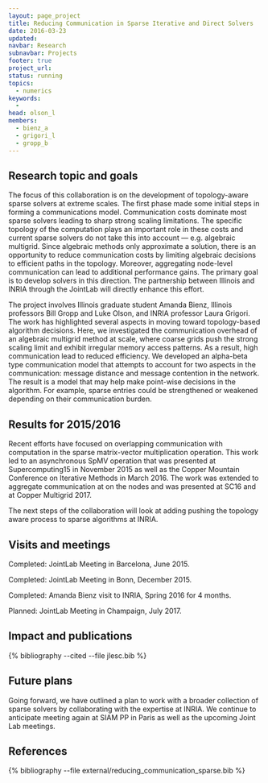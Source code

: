 ```yaml
---
layout: page_project
title: Reducing Communication in Sparse Iterative and Direct Solvers
date: 2016-03-23
updated:
navbar: Research
subnavbar: Projects
footer: true
project_url:
status: running
topics:
  - numerics
keywords:
  -
head: olson_l
members:
  - bienz_a
  - grigori_l
  - gropp_b
---
```


## Research topic and goals

The focus of this collaboration is on the development of topology-aware sparse solvers at extreme
scales. The first phase made some initial steps in forming a communications
model.
Communication costs dominate most sparse solvers leading to sharp strong scaling limitations.
The specific topology of the computation plays an important role in these costs and current sparse
solvers do not take this into account — e.g. algebraic multigrid. Since algebraic methods only approximate
a solution, there is an opportunity to reduce communication costs by limiting algebraic
decisions to efficient paths in the topology.  Moreover, aggregating node-level communication can lead to additional performance gains.
The primary goal is to develop solvers in this direction. The partnership between Illinois and
INRIA through the JointLab will directly enhance this effort.

The project involves Illinois graduate student Amanda Bienz, Illinois professors Bill Gropp
and Luke Olson, and INRIA professor Laura Grigori. The work has highlighted
several aspects in moving toward topology-based algorithm decisions. Here, we investigated the
communication overhead of an algebraic multigrid method at scale, where coarse grids push the
strong scaling limit and exhibit irregular memory access patterns. As a result, high communication
lead to reduced efficiency. We developed an alpha-beta type communication model that attempts
to account for two aspects in the communication: message distance and message contention in the
network. The result is a model that may help make point-wise decisions in the algorithm. For
example, sparse entries could be strengthened or weakened depending on their communication
burden.


## Results for 2015/2016

Recent efforts have focused on overlapping communication with computation in the
sparse matrix-vector multiplication operation.  This work led to an
asynchronous SpMV operation that was presented at Supercomputing15 in November
2015 as well as the Copper Mountain Conference on Iterative Methods in March
2016.  The work was extended to aggregate communication at on the nodes and was presented at SC16 and at Copper Multigrid 2017.

The next steps of the collaboration will look at adding pushing the topology aware process to sparse algorithms at INRIA.

## Visits and meetings

Completed: JointLab Meeting in Barcelona, June 2015.

Completed: JointLab Meeting in Bonn, December 2015.

Completed: Amanda Bienz visit to INRIA, Spring 2016 for 4 months.

Planned: JointLab Meeting in Champaign, July 2017.

## Impact and publications

{% bibliography --cited --file jlesc.bib %}


## Future plans

Going forward, we have outlined a plan to work with a broader collection of
sparse solvers by collaborating with the expertise at INRIA.  We continue to anticipate
meeting again at SIAM PP in Paris as well as the upcoming Joint Lab meetings.

## References

{% bibliography --file external/reducing_communication_sparse.bib %}
